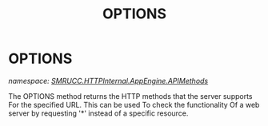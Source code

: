 ﻿---
title: OPTIONS
---

# OPTIONS
_namespace: [SMRUCC.HTTPInternal.AppEngine.APIMethods](N-SMRUCC.HTTPInternal.AppEngine.APIMethods.html)_

The OPTIONS method returns the HTTP methods that the server supports For the specified URL. 
 This can be used To check the functionality Of a web server by requesting '*' instead of a specific resource.




